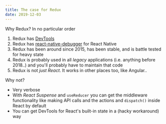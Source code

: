 ```yaml
---
title: The case for Redux 
date: 2019-12-03
---
```


Why Redux? In no particular order

1. Redux has [DevTools](https://github.com/zalmoxisus/redux-devtools-extension)
2. Redux has [react-native-debugger](https://github.com/jhen0409/react-native-debugger) for React Native
3. Redux has been around since 2015, has been stable, and is battle tested for heavy state
4. Redux is probably used in all _legacy_ applications (i.e. anything before 2018..) and you'll probably have to maintain that code
5. Redux is not _just React_. It works in other places too, like Angular..


Why not?

- Very verbose
- With _React Suspense_ and `useReducer` you can get the middleware functionality like making API calls and the actions and `dispatch()` inside React by default
- You can get DevTools for React's built-in state in a (hacky workaround) way